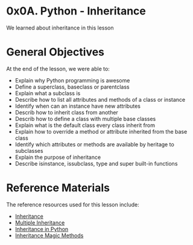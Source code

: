 # 0x0A. Python - Inheritance
We learned about inheritance in this lesson

# General Objectives
At the end of the lesson, we were able to:
- Explain why Python programming is awesome
- Define a superclass, baseclass or parentclass
- Explain what a subclass is
- Describe how to list all attributes and methods of a class or instance
- Identify when can an instance have new attributes
- Describ how to inherit class from another
- Describ how to define a class with multiple base classes
- Explain what is the default class every class inherit from
- Explain how to override a method or attribute inherited from the base class
- Identify which attributes or methods are available by heritage to subclasses
- Explain the purpose of inheritance
- Describe isinstance, issubclass, type and super built-in functions

# Reference Materials
The reference resources used for this lesson include:
- [Inheritance](https://intranet.alxswe.com/rltoken/ct-bhZHBxfE-aHYQoAcscQ)
- [Multiple Inheritance](https://intranet.alxswe.com/rltoken/qq52YyYhDIbKBneA-u0PKw)
- [Inheritance in Python](https://intranet.alxswe.com/rltoken/RJVbH9PvRlwDkBxcTloVOQ)
- [Inheritance Magic Methods](https://intranet.alxswe.com/rltoken/CFBGj9h1gP3eNLnEm2Ehhg)
